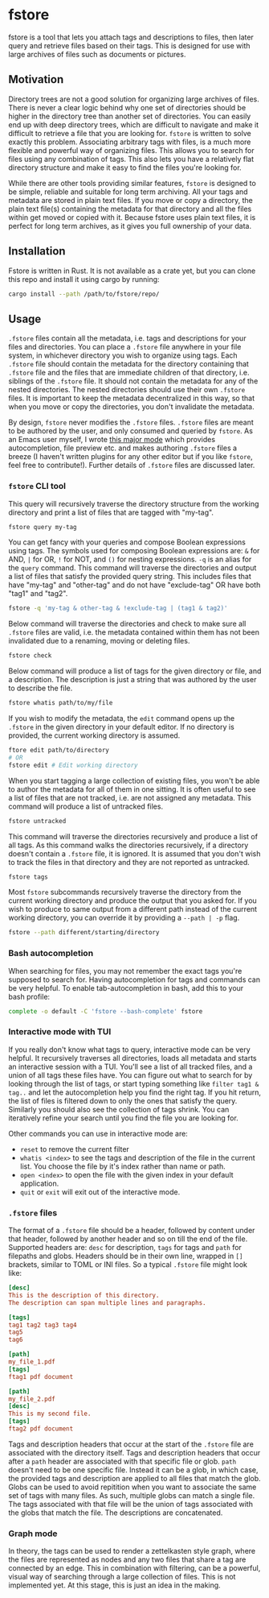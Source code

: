 # fstore

fstore is a tool that lets you attach tags and descriptions to files,
then later query and retrieve files based on their tags. This is
designed for use with large archives of files such as documents or
pictures.

## Motivation

Directory trees are not a good solution for organizing large archives
of files. There is never a clear logic behind why one set of
directories should be higher in the directory tree than another set of
directories. You can easily end up with deep directory trees, which
are difficult to navigate and make it difficult to retrieve a file
that you are looking for. `fstore` is written to solve exactly this
problem. Associating arbitrary tags with files, is a much more
flexible and powerful way of organizing files. This allows you to
search for files using any combination of tags. This also lets you
have a relatively flat directory structure and make it easy to find
the files you're looking for.

While there are other tools providing similar features, `fstore` is
designed to be simple, reliable and suitable for long term
archiving. All your tags and metadata are stored in plain text
files. If you move or copy a directory, the plain text file(s)
containing the metadata for that directory and all the files within
get moved or copied with it. Because fstore uses plain text files, it
is perfect for long term archives, as it gives you full ownership of
your data.

## Installation

Fstore is written in Rust. It is not available as a crate yet, but you
can clone this repo and install it using cargo by running:

```bash
cargo install --path /path/to/fstore/repo/
```

## Usage

`.fstore` files contain all the metadata, i.e. tags and descriptions
for your files and directories. You can place a `.fstore` file
anywhere in your file system, in whichever directory you wish to
organize using tags. Each `.fstore` file should contain the metadata
for the directory containing that `.fstore` file and the files that
are immediate children of that directory, i.e. siblings of the
`.fstore` file. It should not contain the metadata for any of the
nested directories. The nested directories should use their own
`.fstore` files. It is important to keep the metadata decentralized in
this way, so that when you move or copy the directories, you don't
invalidate the metadata.

By design, `fstore` never modifies the `.fstore` files. `.fstore`
files are meant to be authored by the user, and only consumed and
queried by `fstore`. As an Emacs user myself, I wrote [this major
mode](https://github.com/ranjeethmahankali/fstore-mode) which provides
autocompletion, file preview etc. and makes authoring `.fstore` files
a breeze (I haven't written plugins for any other editor but if you
like `fstore`, feel free to contribute!). Further details of `.fstore`
files are discussed later.

### `fstore` CLI tool

This query will recursively traverse the directory structure from the
working directory and print a list of files that are tagged with
"my-tag".

```bash
fstore query my-tag
```

You can get fancy with your queries and compose Boolean expressions
using tags. The symbols used for composing Boolean expressions are:
`&` for AND, `|` for OR, `!` for NOT, and `()` for nesting
expressions. `-q` is an alias for the `query` command. This command
will traverse the directories and output a list of files that satisfy
the provided query string. This includes files that have "my-tag" and
"other-tag" and do not have "exclude-tag" OR have both "tag1" and
"tag2".

```bash
fstore -q 'my-tag & other-tag & !exclude-tag | (tag1 & tag2)'
```

Below command will traverse the directories and check to make sure all
`.fstore` files are valid, i.e. the metadata contained within them has
not been invalidated due to a renaming, moving or deleting files.

```bash
fstore check
```

Below command will produce a list of tags for the given directory or
file, and a description. The description is just a string that was
authored by the user to describe the file.

```bash
fstore whatis path/to/my/file
```

If you wish to modify the metadata, the `edit` command opens up the
`.fstore` in the given directory in your default editor. If no
directory is provided, the current working directory is assumed.

```bash
ftore edit path/to/directory
# OR
fstore edit # Edit working directory
```

When you start tagging a large collection of existing files, you won't
be able to author the metadata for all of them in one sitting. It is
often useful to see a list of files that are not tracked, i.e. are not
assigned any metadata. This command will produce a list of untracked
files.

```bash
fstore untracked
```

This command will traverse the directories recursively and produce a
list of all tags. As this command walks the directories recursively,
if a directory doesn't contain a `.fstore` file, it is ignored. It is
assumed that you don't wish to track the files in that directory and
they are not reported as untracked.

```bash
fstore tags
```

Most `fstore` subcommands recursively traverse the directory from the
current working directory and produce the output that you asked
for. If you wish to produce to same output from a different path
instead of the current working directory, you can override it by
providing a `--path | -p` flag.

```bash
fstore --path different/starting/directory
```

### Bash autocompletion

When searching for files, you may not remember the exact tags you're
supposed to search for. Having autocompletion for tags and commands
can be very helpful. To enable tab-autocompletion in bash, add this to your bash profile:
```bash
complete -o default -C 'fstore --bash-complete' fstore
```

### Interactive mode with TUI

If you really don't know what tags to query, interactive mode can be
very helpful. It recursively traverses all directories, loads all
metadata and starts an interactive session with a TUI. You'll see a
list of all tracked files, and a union of all tags these files
have. You can figure out what to search for by looking through the
list of tags, or start typing something like `filter tag1 & tag..` and
let the autocompletion help you find the right tag. If you hit return,
the list of files is filtered down to only the ones that satisfy the
query. Similarly you should also see the collection of tags
shrink. You can iteratively refine your search until you find the file
you are looking for.

Other commands you can use in interactive mode are:
- `reset` to remove the current filter
- `whatis <index>` to see the tags and description of the file in the
  current list. You choose the file by it's index rather than name or
  path.
- `open <index>` to open the file with the given index in your default
  application.
- `quit` or `exit` will exit out of the interactive mode.

### `.fstore` files

The format of a `.fstore` file should be a header, followed by content
under that header, followed by another header and so on till the end
of the file. Supported headers are: `desc` for description, `tags` for
tags and `path` for filepaths and globs. Headers should be in their
own line, wrapped in `[]` brackets, similar to TOML or INI files. So a
typical `.fstore` file might look like:

```ini
[desc]
This is the description of this directory.
The description can span multiple lines and paragraphs.

[tags]
tag1 tag2 tag3 tag4
tag5
tag6

[path]
my_file_1.pdf
[tags]
ftag1 pdf document

[path]
my_file_2.pdf
[desc]
This is my second file.
[tags]
ftag2 pdf document
```

Tags and description headers that occur at the start of the `.fstore`
file are associated with the directory itself. Tags and description
headers that occur after a `path` header are associated with that
specific file or glob. `path` doesn't need to be one specific
file. Instead it can be a glob, in which case, the provided tags and
description are applied to all files that match the glob. Globs can be
used to avoid repitition when you want to associate the same set of
tags with many files. As such, multiple globs can match a single
file. The tags associated with that file will be the union of tags
associated with the globs that match the file. The descriptions are
concatenated.

### Graph mode

In theory, the tags can be used to render a zettelkasten style graph,
where the files are represented as nodes and any two files that share
a tag are connected by an edge. This in combination with filtering,
can be a powerful, visual way of searching through a large collection
of files. This is not implemented yet. At this stage, this is just an
idea in the making.
